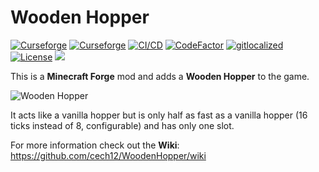 # Wooden Hopper 

[![Curseforge](http://cf.way2muchnoise.eu/full_440985_downloads(0D0D0D-F16436-fff-010101-fff).svg)](https://www.curseforge.com/minecraft/mc-mods/wooden-hopper)
[![Curseforge](http://cf.way2muchnoise.eu/versions/For%20MC_440985_all(0D0D0D-F16436-fff-010101).svg)](https://www.curseforge.com/minecraft/mc-mods/wooden-hopper/files)
[![CI/CD](https://github.com/cech12/WoodenHopper/actions/workflows/cicd-workflow.yml/badge.svg)](https://github.com/cech12/WoodenHopper/actions/workflows/cicd-workflow.yml)
[![CodeFactor](https://www.codefactor.io/repository/github/cech12/woodenhopper/badge)](https://www.codefactor.io/repository/github/cech12/woodenhopper)
[![gitlocalized ](https://gitlocalize.com/repo/8149/whole_project/badge.svg)](https://gitlocalize.com/repo/8149/?utm_source=badge)
[![License](https://img.shields.io/github/license/cech12/WoodenHopper)](http://opensource.org/licenses/MIT)
[![](https://img.shields.io/discord/752506676719910963.svg?style=flat&color=informational&logo=discord&label=Discord)](https://discord.gg/gRUFH5t)

This is a **Minecraft Forge** mod and adds a **Wooden Hopper** to the game.

![Wooden Hopper](material/hopper.png)

It acts like a vanilla hopper but is only half as fast as a vanilla hopper (16 ticks instead of 8, configurable) and has only one slot.

For more information check out the **Wiki**: https://github.com/cech12/WoodenHopper/wiki
